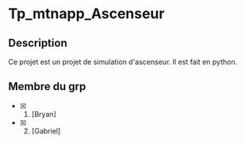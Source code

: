 # Tp_mtnapp_Ascenseur

## Description
Ce projet est un projet de simulation d'ascenseur. Il est fait en python. 

## Membre du grp
- [x] 1. [Bryan]
- [x] 2. [Gabriel]
